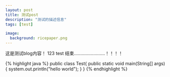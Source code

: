 ```yaml
---
layout: post
title: 测试post
description: "测试的描述信息"
tags: [test]

image:
  background: ricepaper.png
---
```


这是测试blog内容！
123
test
结束……………………！！！！

{% highlight java %}
public class Test{
    public static void main(String[] args) {
        system.out.println("hello world");
    }
}
{% endhighlight %}


<figure>
    <a href="http://img2.3lian.com/2014/f7/5/d/22.jpg">
        <img src="http://img2.3lian.com/2014/f7/5/d/22.jpg" alt="">
    </a>
</figure>

